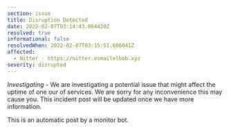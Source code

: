 ```yaml
---
section: issue
title: Disruption Detected
date: 2022-02-07T03:14:43.064420Z
resolved: true
informational: false
resolvedWhen: 2022-02-07T03:15:51.606041Z
affected:
  - Nitter - https://nitter.esmailelbob.xyz
severity: disrupted
---
```

*Investigating* - We are investigating a potential issue that might affect the uptime of one our of services. We are sorry for any inconvenience this may cause you. This incident post will be updated once we have more information.

This is an automatic post by a monitor bot.
        